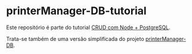 # printerManager-DB-tutorial
Este repositório é parte do tutorial [CRUD com Node + PostgreSQL](https://bouncy-polish-840.notion.site/CRUD-com-Node-PostgreSQL-c0569e85a1d54ce88db874527707499a).

Trata-se também de uma versão simplificada do projeto [printerManager-DB]().


